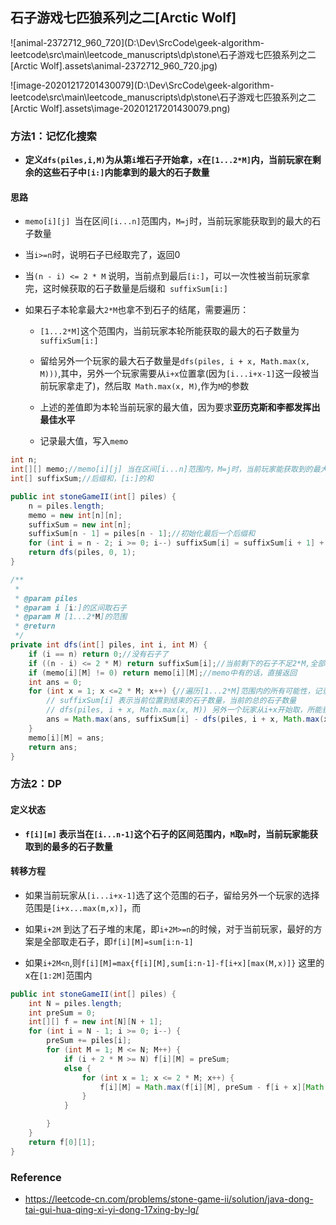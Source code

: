 ## 石子游戏七匹狼系列之二[Arctic Wolf]

![animal-2372712_960_720](D:\Dev\SrcCode\geek-algorithm-leetcode\src\main\leetcode_manuscripts\dp\stone\石子游戏七匹狼系列之二[Arctic Wolf].assets\animal-2372712_960_720.jpg)

![image-20201217201430079](D:\Dev\SrcCode\geek-algorithm-leetcode\src\main\leetcode_manuscripts\dp\stone\石子游戏七匹狼系列之二[Arctic Wolf].assets\image-20201217201430079.png)



### 方法1：记忆化搜索

- **定义`dfs(piles,i,M)`为从第`i`堆石子开始拿，`x`在`[1...2*M]`内，当前玩家在剩余的这些石子中`[i:]`内能拿到的最大的石子数量**

#### 思路

- `memo[i][j] `当在区间`[i...n]`范围内，`M=j`时，当前玩家能获取到的最大的石子数量

- 当`i>=n`时，说明石子已经取完了，返回0

- 当`(n - i) <= 2 * M` 说明，当前点到最后`[i:]`，可以一次性被当前玩家拿完，这时候获取的石子数量是后缀和` suffixSum[i:]`

- 如果石子本轮拿最大`2*M`也拿不到石子的结尾，需要遍历：

  - `[1...2*M]`这个范围内，当前玩家本轮所能获取的最大的石子数量为`suffixSum[i:]`
  - 留给另外一个玩家的最大石子数量是`dfs(piles, i + x, Math.max(x, M)))`,其中，另外一个玩家需要从`i+x`位置拿(因为`[i...i+x-1]`这一段被当前玩家拿走了)，然后取` Math.max(x, M)`,作为`M`的参数
  - 上述的差值即为本轮当前玩家的最大值，因为要求**亚历克斯和李都发挥出最佳水平**

  - 记录最大值，写入`memo`

```java
int n;
int[][] memo;//memo[i][j] 当在区间[i...n]范围内，M=j时，当前玩家能获取到的最大的石子数量
int[] suffixSum;//后缀和，[i:]的和

public int stoneGameII(int[] piles) {
    n = piles.length;
    memo = new int[n][n];
    suffixSum = new int[n];
    suffixSum[n - 1] = piles[n - 1];//初始化最后一个后缀和
    for (int i = n - 2; i >= 0; i--) suffixSum[i] = suffixSum[i + 1] + piles[i];
    return dfs(piles, 0, 1);
}

/**
 *
 * @param piles
 * @param i [i:]的区间取石子
 * @param M [1...2*M]的范围
 * @return
 */
private int dfs(int[] piles, int i, int M) {
    if (i == n) return 0;//没有石子了
    if ((n - i) <= 2 * M) return suffixSum[i];//当前剩下的石子不足2*M,全部取走
    if (memo[i][M] != 0) return memo[i][M];//memo中有的话，直接返回
    int ans = 0;
    for (int x = 1; x <=2 * M; x++) {//遍历[1...2*M]范围内的所有可能性，记录获取的最大的石子数量
        // suffixSum[i] 表示当前位置到结束的石子数量，当前的总的石子数量
        // dfs(piles, i + x, Math.max(x, M)) 另外一个玩家从i+x开始取，所能获取的最大石子数量
        ans = Math.max(ans, suffixSum[i] - dfs(piles, i + x, Math.max(x, M)));
    }
    memo[i][M] = ans;
    return ans;
}
```

### 方法2：DP

#### 定义状态

- **`f[i][m]` 表示当在`[i...n-1]`这个石子的区间范围内，`M`取`m`时，当前玩家能获取到的最多的石子数量**

#### 转移方程

- 如果当前玩家从`[i...i+x-1]`选了这个范围的石子，留给另外一个玩家的选择范围是`[i+x...max(m,x)]`，而

- 如果`i+2M` 到达了石子堆的末尾，即`i+2M>=n`的时候，对于当前玩家，最好的方案是全部取走石子，即`f[i][M]=sum[i:n-1]`
- 如果`i+2M<n`,则`f[i][M]=max{f[i][M],sum[i:n-1]-f[i+x][max(M,x)]}`  这里的x在`[1:2M]`范围内

```java
public int stoneGameII(int[] piles) {
    int N = piles.length;
    int preSum = 0;
    int[][] f = new int[N][N + 1];
    for (int i = N - 1; i >= 0; i--) {
        preSum += piles[i];
        for (int M = 1; M <= N; M++) {
            if (i + 2 * M >= N) f[i][M] = preSum;
            else {
                for (int x = 1; x <= 2 * M; x++) {
                    f[i][M] = Math.max(f[i][M], preSum - f[i + x][Math.max(M, x)]);
                }
            }

        }
    }
    return f[0][1];
}
```



### Reference

- https://leetcode-cn.com/problems/stone-game-ii/solution/java-dong-tai-gui-hua-qing-xi-yi-dong-17xing-by-lg/



